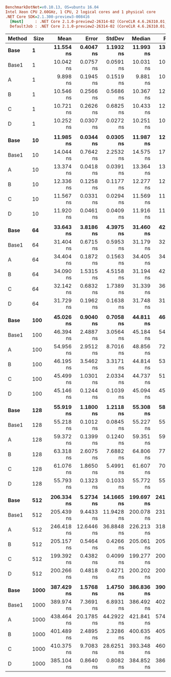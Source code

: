 ``` ini

BenchmarkDotNet=v0.10.13, OS=ubuntu 16.04
Intel Xeon CPU 2.60GHz, 1 CPU, 2 logical cores and 1 physical core
.NET Core SDK=2.1.300-preview3-008416
  [Host]     : .NET Core 2.1.0-preview2-26314-02 (CoreCLR 4.6.26310.01, CoreFX 4.6.26313.01), 64bit RyuJIT
  DefaultJob : .NET Core 2.1.0-preview2-26314-02 (CoreCLR 4.6.26310.01, CoreFX 4.6.26313.01), 64bit RyuJIT


```
| Method | Size |       Mean |      Error |     StdDev |     Median |       P95 | Scaled | ScaledSD |
|------- |----- |-----------:|-----------:|-----------:|-----------:|----------:|-------:|---------:|
|   **Base** |    **1** |  **11.554 ns** |  **0.4047 ns** |  **1.1932 ns** |  **11.993 ns** |  **13.34 ns** |   **1.00** |     **0.00** |
|  Base1 |    1 |  10.042 ns |  0.0757 ns |  0.0591 ns |  10.031 ns |  10.13 ns |   0.88 |     0.09 |
|      A |    1 |   9.898 ns |  0.1945 ns |  0.1519 ns |   9.881 ns |  10.12 ns |   0.87 |     0.09 |
|      B |    1 |  10.546 ns |  0.2566 ns |  0.5686 ns |  10.367 ns |  12.13 ns |   0.92 |     0.11 |
|      C |    1 |  10.721 ns |  0.2626 ns |  0.6825 ns |  10.433 ns |  12.57 ns |   0.94 |     0.12 |
|      D |    1 |  10.252 ns |  0.0307 ns |  0.0272 ns |  10.251 ns |  10.29 ns |   0.90 |     0.09 |
|        |      |            |            |            |            |           |        |          |
|   **Base** |   **10** |  **11.985 ns** |  **0.0344 ns** |  **0.0305 ns** |  **11.987 ns** |  **12.03 ns** |   **1.00** |     **0.00** |
|  Base1 |   10 |  14.044 ns |  0.7642 ns |  2.2532 ns |  14.575 ns |  17.38 ns |   1.17 |     0.19 |
|      A |   10 |  13.374 ns |  0.0418 ns |  0.0391 ns |  13.364 ns |  13.44 ns |   1.12 |     0.00 |
|      B |   10 |  12.336 ns |  0.1258 ns |  0.1177 ns |  12.277 ns |  12.55 ns |   1.03 |     0.01 |
|      C |   10 |  11.567 ns |  0.0331 ns |  0.0294 ns |  11.569 ns |  11.61 ns |   0.97 |     0.00 |
|      D |   10 |  11.920 ns |  0.0461 ns |  0.0409 ns |  11.916 ns |  11.99 ns |   0.99 |     0.00 |
|        |      |            |            |            |            |           |        |          |
|   **Base** |   **64** |  **33.643 ns** |  **3.8186 ns** |  **4.3975 ns** |  **31.460 ns** |  **42.26 ns** |   **1.00** |     **0.00** |
|  Base1 |   64 |  31.404 ns |  0.6715 ns |  0.5953 ns |  31.179 ns |  32.51 ns |   0.95 |     0.10 |
|      A |   64 |  34.404 ns |  0.1872 ns |  0.1563 ns |  34.405 ns |  34.66 ns |   1.04 |     0.11 |
|      B |   64 |  34.090 ns |  1.5315 ns |  4.5158 ns |  31.194 ns |  42.55 ns |   1.03 |     0.17 |
|      C |   64 |  32.142 ns |  0.6832 ns |  1.7389 ns |  31.339 ns |  36.41 ns |   0.97 |     0.12 |
|      D |   64 |  31.729 ns |  0.1962 ns |  0.1638 ns |  31.748 ns |  31.95 ns |   0.96 |     0.10 |
|        |      |            |            |            |            |           |        |          |
|   **Base** |  **100** |  **45.026 ns** |  **0.9040 ns** |  **0.7058 ns** |  **44.811 ns** |  **46.33 ns** |   **1.00** |     **0.00** |
|  Base1 |  100 |  46.394 ns |  2.4887 ns |  3.0564 ns |  45.184 ns |  54.35 ns |   1.03 |     0.07 |
|      A |  100 |  54.956 ns |  2.9512 ns |  8.7016 ns |  48.856 ns |  72.70 ns |   1.22 |     0.19 |
|      B |  100 |  46.195 ns |  3.5462 ns |  3.3171 ns |  44.814 ns |  53.42 ns |   1.03 |     0.07 |
|      C |  100 |  45.499 ns |  1.0301 ns |  2.0334 ns |  44.737 ns |  51.26 ns |   1.01 |     0.05 |
|      D |  100 |  45.146 ns |  0.1244 ns |  0.1039 ns |  45.094 ns |  45.30 ns |   1.00 |     0.01 |
|        |      |            |            |            |            |           |        |          |
|   **Base** |  **128** |  **55.919 ns** |  **1.1800 ns** |  **1.2118 ns** |  **55.308 ns** |  **58.14 ns** |   **1.00** |     **0.00** |
|  Base1 |  128 |  55.218 ns |  0.1012 ns |  0.0845 ns |  55.227 ns |  55.32 ns |   0.99 |     0.02 |
|      A |  128 |  59.372 ns |  0.1399 ns |  0.1240 ns |  59.351 ns |  59.58 ns |   1.06 |     0.02 |
|      B |  128 |  63.318 ns |  2.6075 ns |  7.6882 ns |  64.806 ns |  77.48 ns |   1.13 |     0.14 |
|      C |  128 |  61.076 ns |  1.8650 ns |  5.4991 ns |  61.607 ns |  70.53 ns |   1.09 |     0.10 |
|      D |  128 |  55.793 ns |  0.1323 ns |  0.1033 ns |  55.772 ns |  55.96 ns |   1.00 |     0.02 |
|        |      |            |            |            |            |           |        |          |
|   **Base** |  **512** | **206.334 ns** |  **5.2734 ns** | **14.1665 ns** | **199.697 ns** | **241.40 ns** |   **1.00** |     **0.00** |
|  Base1 |  512 | 205.439 ns |  9.4433 ns | 11.9428 ns | 200.078 ns | 231.85 ns |   1.00 |     0.08 |
|      A |  512 | 246.418 ns | 12.6446 ns | 36.8848 ns | 226.213 ns | 318.95 ns |   1.20 |     0.19 |
|      B |  512 | 205.157 ns |  0.5464 ns |  0.4266 ns | 205.061 ns | 205.96 ns |   1.00 |     0.06 |
|      C |  512 | 199.392 ns |  0.4382 ns |  0.4099 ns | 199.277 ns | 200.10 ns |   0.97 |     0.06 |
|      D |  512 | 200.266 ns |  0.4818 ns |  0.4271 ns | 200.202 ns | 200.84 ns |   0.97 |     0.06 |
|        |      |            |            |            |            |           |        |          |
|   **Base** | **1000** | **387.429 ns** |  **1.5768 ns** |  **1.4750 ns** | **386.836 ns** | **390.22 ns** |   **1.00** |     **0.00** |
|  Base1 | 1000 | 389.974 ns |  7.3691 ns |  6.8931 ns | 386.492 ns | 402.41 ns |   1.01 |     0.02 |
|      A | 1000 | 438.464 ns | 20.1785 ns | 44.2922 ns | 421.841 ns | 574.00 ns |   1.13 |     0.11 |
|      B | 1000 | 401.489 ns |  2.4895 ns |  2.3286 ns | 400.635 ns | 405.60 ns |   1.04 |     0.01 |
|      C | 1000 | 410.375 ns |  9.7083 ns | 28.6251 ns | 393.348 ns | 460.53 ns |   1.06 |     0.07 |
|      D | 1000 | 385.104 ns |  0.8640 ns |  0.8082 ns | 384.852 ns | 386.37 ns |   0.99 |     0.00 |
